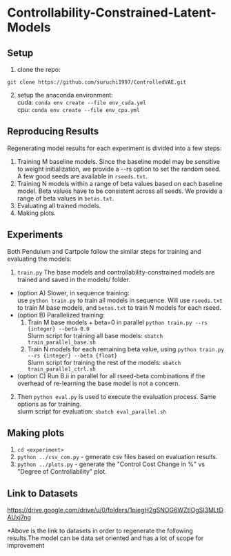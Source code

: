 # Controllability-Constrained-Latent-Models

## Setup

1. clone the repo:     
```
git clone https://github.com/suruchi1997/ControlledVAE.git
```
2. setup the anaconda environment:       
cuda: `conda env create --file env_cuda.yml`       
cpu: `conda env create --file env_cpu.yml`

## Reproducing Results

Regenerating model results for each experiment is divided into a few steps:

1. Training M baseline models. Since the baseline model may be sensitive to weight initialization, we provide a 
 --rs option to set the random seed. A few good seeds are available in `rseeds.txt`.
2. Training N models within a range of beta values based on each baseline model. Beta values 
have to be consistent across all seeds. We provide a range of beta values in `betas.txt`.
3. Evaluating all trained models.
4. Making plots.

## Experiments 

Both Pendulum and Cartpole follow the similar steps for training and evaluating the models:

1. `train.py` The base models and controllability-constrained models are trained and saved in the models/ folder.    
* (option A) Slower, in sequence training:   
   use `python train.py` to train all models in sequence. Will use `rseeds.txt` to train M base models,
and `betas.txt` to train N models for each rseed.    
* (option B) Parallelized training:
  1. Train M base models + beta=0 in parallel ```python train.py --rs {integer} --beta 0.0```   
    Slurm script for training all base models: ```sbatch train_parallel_base.sh```
  2. Train N models for each remaining beta value, using ```python train.py --rs {integer} --beta {float}```    
    Slurm script for training the rest of the models: ```sbatch train_parallel_ctrl.sh```
* (option C) Run B.ii in parallel for all rseed-beta combinations if the overhead of re-learning the base model is not a concern.
2. Then `python eval.py` is used to execute the evaluation process. Same options as for training.   
    slurm script for evaluation: ```sbatch eval_parallel.sh```    


## Making plots
1. `cd <experiment>`
2. `python ../csv_com.py` - generate csv files based on evaluation results. 
3. `python ../plots.py` - generate the "Control Cost Change in %" vs "Degree of Controllability" plot.

## Link to Datasets
https://drive.google.com/drive/u/0/folders/1piegH2gSNOG6WZtlOgSI3MLtDAUxj7ng

*Above is the link to datasets in order to regenerate the following results.The model can be data set oriented and has a lot of scope for improvement 
    
